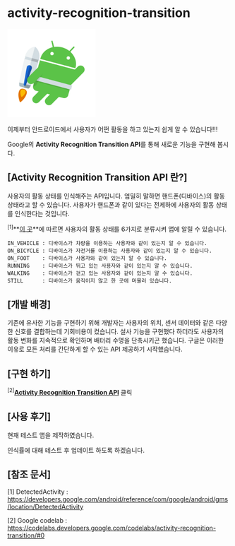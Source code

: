 # activity-recognition-transition
<img src="./res/Jetpack_logo.png" width="200">

이제부터 안드로이드에서 사용자가 어떤 활동을 하고 있는지 쉽게 알 수 있습니다!!!

Google의 **Activity Recognition Transition API**를 통해 새로운 기능을 구현해 봅시다.

## [Activity Recognition Transition API 란?]
사용자의 활동 상태를 인식해주는 API입니다. 엄밀히 말하면 핸드폰(디바이스)의 활동 상태라고 할 수 있습니다. 사용자가 핸드폰과 같이 있다는 전제하에 사용자의 활동 상태를 인식한다는 것입니다.

<sup>[1]</sup>**[이 곳](https://developers.google.com/android/reference/com/google/android/gms/location/DetectedActivity)**에 따르면 사용자의 활동 상태를 6가지로 분류시켜 앱에 알릴 수 있습니다. 

```
IN_VEHICLE : 디바이스가 차량을 이용하는 사용자와 같이 있는지 알 수 있습니다.
ON_BICYCLE : 디바이스가 자전거를 이용하는 사용자와 같이 있는지 알 수 있습니다.
ON_FOOT    : 디바이스가 사용자와 같이 있는지 알 수 있습니다.
RUNNING    : 디바이스가 뛰고 있는 사용자와 같이 있는지 알 수 있습니다. 
WALKING    : 디바이스가 걷고 있는 사용자와 같이 있는지 알 수 있습니다.
STILL      : 디바이스가 움직이지 않고 한 곳에 머물러 있습니다.
```

## [개발 배경]
기존에 유사한 기능을 구현하기 위해 개발자는 사용자의 위치, 센서 데이터와 같은 다양한 신호를 결합하는데 기회비용이 컸습니다.
설사 기능을 구현했다 하더라도 사용자의 활동 변화를 지속적으로 확인하며 배터리 수명을 단축시키곤 했습니다.
구글은 이러한 이유로 모든 처리를 간단하게 할 수 있는 API 제공하기 시작했습니다.

## [구현 하기]
<sup>[2]</sup>**[Activity Recognition Transition API](https://codelabs.developers.google.com/codelabs/activity-recognition-transition/#0)** 클릭

## [사용 후기]
현재 테스트 앱을 제작하였습니다.

인식률에 대해 테스트 후 업데이트 하도록 하겠습니다.


## [참조 문서]

[1] DetectedActivity : https://developers.google.com/android/reference/com/google/android/gms/location/DetectedActivity

[2] Google codelab : https://codelabs.developers.google.com/codelabs/activity-recognition-transition/#0
